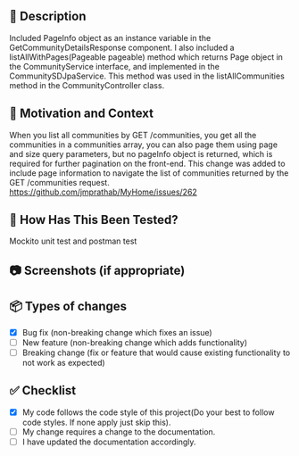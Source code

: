 <!-- Thanks for taking the time to write this Pull Request ❤️ -->

## 🚀 Description
Included PageInfo object as an instance variable in the GetCommunityDetailsResponse component. I also included a 
listAllWithPages(Pageable pageable) method which returns Page<Community> object in the CommunityService interface, and implemented in the 
CommunitySDJpaService. This method was used in the listAllCommunities method in the CommunityController class.
<!-- Describe your changes in detail -->

## 📄 Motivation and Context
When you list all communities by GET /communities, you get all the communities in a communities array, you can also page
them using page and size query parameters, but no pageInfo object is returned, which is required for further pagination
on the front-end.
This change was added to include page information to navigate the list of communities returned by the GET /communities
request.
https://github.com/jmprathab/MyHome/issues/262

<!-- Why is this change required? What problem does it solve? -->
<!-- If it fixes an open issue, please link to the issue here. -->

## 🧪 How Has This Been Tested?
Mockito unit test and postman test 

<!-- Please describe in detail how you tested your changes. -->
<!-- Include details of your testing environment, tests ran to see how -->
<!-- your change affects other areas of the code, etc. -->

## 📷 Screenshots (if appropriate)

<!-- Please provide a screenshot of your change -->

## 📦 Types of changes

<!-- What types of changes does your code introduce? Put an `x` in all the boxes that apply: -->

- [x] Bug fix (non-breaking change which fixes an issue)
- [ ] New feature (non-breaking change which adds functionality)
- [ ] Breaking change (fix or feature that would cause existing functionality to not work as expected)

## ✅ Checklist

<!-- Go over all the following points, and put an `x` in all the boxes that apply. -->
<!-- If you're unsure about any of these, don't hesitate to ask. We're here to help! -->

- [x] My code follows the code style of this project(Do your best to follow code styles. If none apply just skip this).
- [ ] My change requires a change to the documentation.
- [ ] I have updated the documentation accordingly.
